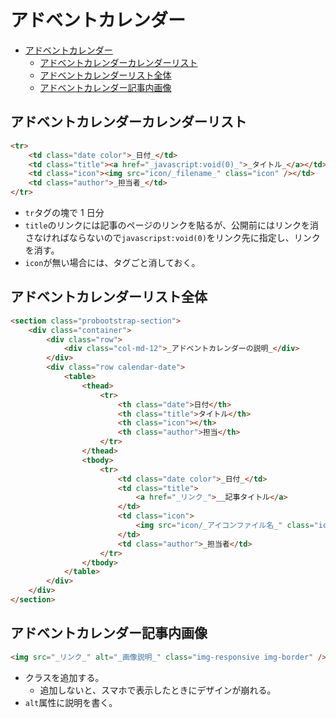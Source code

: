 # アドベントカレンダー

<!-- TOC -->

-   [アドベントカレンダー](#アドベントカレンダー)
    -   [アドベントカレンダーカレンダーリスト](#アドベントカレンダーカレンダーリスト)
    -   [アドベントカレンダーリスト全体](#アドベントカレンダーリスト全体)
    -   [アドベントカレンダー記事内画像](#アドベントカレンダー記事内画像)

<!-- /TOC -->

## アドベントカレンダーカレンダーリスト

```html
<tr>
    <td class="date color">_日付_</td>
    <td class="title"><a href="_javascript:void(0)_">_タイトル_</a></td>
    <td class="icon"><img src="icon/_filename_" class="icon" /></td>
    <td class="author">_担当者_</td>
</tr>
```

-   `tr`タグの塊で 1 日分
-   `title`のリンクには記事のページのリンクを貼るが、公開前にはリンクを消さなければならないので`javascripst:void(0)`をリンク先に指定し、リンクを消す。
-   `icon`が無い場合には、タグごと消しておく。

## アドベントカレンダーリスト全体

```html
<section class="probootstrap-section">
    <div class="container">
        <div class="row">
            <div class="col-md-12">_アドベントカレンダーの説明_</div>
        </div>
        <div class="row calendar-date">
            <table>
                <thead>
                    <tr>
                        <th class="date">日付</th>
                        <th class="title">タイトル</th>
                        <th class="icon"></th>
                        <th class="author">担当</th>
                    </tr>
                </thead>
                <tbody>
                    <tr>
                        <td class="date color">_日付_</td>
                        <td class="title">
                            <a href="_リンク_">__記事タイトル</a>
                        </td>
                        <td class="icon">
                            <img src="icon/_アイコンファイル名_" class="icon" />
                        </td>
                        <td class="author">_担当者</td>
                    </tr>
                </tbody>
            </table>
        </div>
    </div>
</section>
```

## アドベントカレンダー記事内画像

```html
<img src="_リンク_" alt="_画像説明_" class="img-responsive img-border" />
```

-   クラスを追加する。
    -   追加しないと、スマホで表示したときにデザインが崩れる。
-   `alt`属性に説明を書く。
